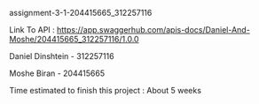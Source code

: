 assignment-3-1-204415665_312257116


Link To API : https://app.swaggerhub.com/apis-docs/Daniel-And-Moshe/204415665_312257116/1.0.0


Daniel Dinshtein - 312257116

Moshe Biran - 204415665


Time estimated to finish this project : About 5 weeks
